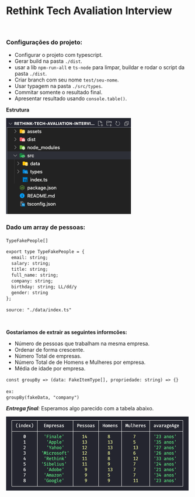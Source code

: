 # Rethink Tech Avaliation Interview

<br>

### Configurações do projeto:

- Configurar o projeto com typescript.
- Gerar build na pasta `./dist`.
- usar a lib `npm-run-all` e `ts-node` para limpar, buildar e rodar o script da pasta `./dist`.
- Criar branch com seu nome `test/seu-nome`.
- Usar typagem na pasta `./src/types`.
- Commitar somente o resultado final.
- Apresentar resultado usando `console.table()`.

**Estrutura**

![image](./assets/arch.png)

### Dado um array de pessoas:

`TypeFakePeople[]`

```
export type TypeFakePeople = {
  email: string;
  salary: string;
  title: string;
  full_name: string;
  company: string;
  birthday: string; LL/dd/y
  gender: string
};
```

`source: "./data/index.ts"`

<br>

**Gostariamos de extrair as seguintes informcões:**

- Número de pessoas que trabalham na mesma empresa.
- Ordenar de forma crescente.
- Número Total de empresas.
- Número Total de de Homens e Mulheres por empresa.
- Média de idade por empresa.

```
const groupBy => (data: FakeItemType[], propriedade: string) => {}

ex:
groupBy(fakeData, "company")
```

_**Entrega final**:_ Esperamos algo parecido com a tabela abaixo.

![image](./assets/final-result.png)
